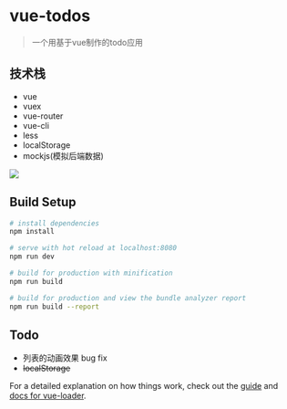 # vue-todos

> 一个用基于vue制作的todo应用

## 技术栈
* vue
* vuex
* vue-router
* vue-cli
* less
* localStorage
* mockjs(模拟后端数据)

![](https://github.com/luvsunlight/vue-todos/blob/master/screenshot/1.png)

## Build Setup

``` bash
# install dependencies
npm install

# serve with hot reload at localhost:8080
npm run dev

# build for production with minification
npm run build

# build for production and view the bundle analyzer report
npm run build --report
```

## Todo

* 列表的动画效果 bug fix
* <s>localStorage</s>

For a detailed explanation on how things work, check out the [guide](http://vuejs-templates.github.io/webpack/) and [docs for vue-loader](http://vuejs.github.io/vue-loader).

